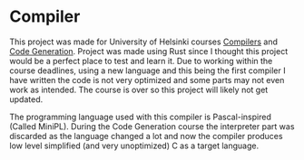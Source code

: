 # Compiler
This project was made for University of Helsinki courses [Compilers](https://studies.helsinki.fi/opintotarjonta/cu/hy-CU-119366777-2021-08-01/CSM14204/Compilers) and [Code Generation](https://studies.helsinki.fi/opintotarjonta/cu/hy-CU-119366863-2021-08-01/CSM14205/Code_Generation). Project was made using Rust since I thought this project would be a perfect place to test and learn it. Due to working within the course deadlines, using a new language and this being the first compiler I have written the code is not very optimized and some parts may not even work as intended. The course is over so this project will likely not get updated.

The programming language used with this compiler is Pascal-inspired (Called MiniPL). During the Code Generation course the interpreter part was discarded as the language changed a lot and now the compiler produces low level simplified (and very unoptimized) C as a target language.